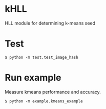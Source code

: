 # kHLL
HLL module for determining k-means seed

# Test

    $ python -m test.test_image_hash

# Run example

Measure kmeans performance and accuracy.

    $ python -m example.kmeans_example

